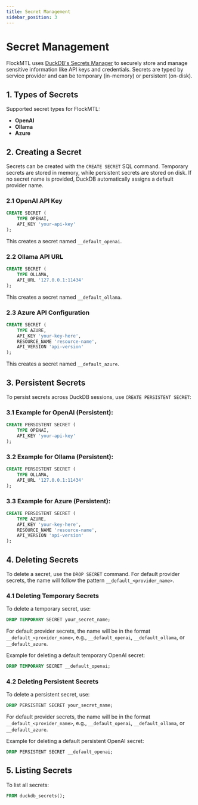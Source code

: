 ```yaml
---
title: Secret Management
sidebar_position: 3
---
```


# Secret Management

FlockMTL uses [DuckDB's Secrets Manager](https://duckdb.org/docs/configuration/secrets_manager.html) to securely store and manage sensitive information like API keys and credentials. Secrets are typed by service provider and can be temporary (in-memory) or persistent (on-disk).

## 1. Types of Secrets

Supported secret types for FlockMTL:

- **OpenAI**
- **Ollama**
- **Azure**

## 2. Creating a Secret

Secrets can be created with the `CREATE SECRET` SQL command. Temporary secrets are stored in memory, while persistent secrets are stored on disk. If no secret name is provided, DuckDB automatically assigns a default provider name.

### 2.1 OpenAI API Key

```sql
CREATE SECRET (
    TYPE OPENAI,
    API_KEY 'your-api-key'
);
```

This creates a secret named `__default_openai`.

### 2.2 Ollama API URL

```sql
CREATE SECRET (
    TYPE OLLAMA,
    API_URL '127.0.0.1:11434'
);
```

This creates a secret named `__default_ollama`.

### 2.3 Azure API Configuration

```sql
CREATE SECRET (
    TYPE AZURE,
    API_KEY 'your-key-here',
    RESOURCE_NAME 'resource-name',
    API_VERSION 'api-version'
);
```

This creates a secret named `__default_azure`.

## 3. Persistent Secrets

To persist secrets across DuckDB sessions, use `CREATE PERSISTENT SECRET`:

### 3.1 Example for OpenAI (Persistent):

```sql
CREATE PERSISTENT SECRET (
    TYPE OPENAI,
    API_KEY 'your-api-key'
);
```

### 3.2 Example for Ollama (Persistent):

```sql
CREATE PERSISTENT SECRET (
    TYPE OLLAMA,
    API_URL '127.0.0.1:11434'
);
```

### 3.3 Example for Azure (Persistent):

```sql
CREATE PERSISTENT SECRET (
    TYPE AZURE,
    API_KEY 'your-key-here',
    RESOURCE_NAME 'resource-name',
    API_VERSION 'api-version'
);
```

## 4. Deleting Secrets

To delete a secret, use the `DROP SECRET` command. For default provider secrets, the name will follow the pattern `__default_<provider_name>`.

### 4.1 Deleting Temporary Secrets

To delete a temporary secret, use:

```sql
DROP TEMPORARY SECRET your_secret_name;
```

For default provider secrets, the name will be in the format `__default_<provider_name>`, e.g., `__default_openai`, `__default_ollama`, or `__default_azure`.

Example for deleting a default temporary OpenAI secret:

```sql
DROP TEMPORARY SECRET __default_openai;
```

### 4.2 Deleting Persistent Secrets

To delete a persistent secret, use:

```sql
DROP PERSISTENT SECRET your_secret_name;
```

For default provider secrets, the name will be in the format `__default_<provider_name>`, e.g., `__default_openai`, `__default_ollama`, or `__default_azure`.

Example for deleting a default persistent OpenAI secret:

```sql
DROP PERSISTENT SECRET __default_openai;
```

## 5. Listing Secrets

To list all secrets:

```sql
FROM duckdb_secrets();
```
